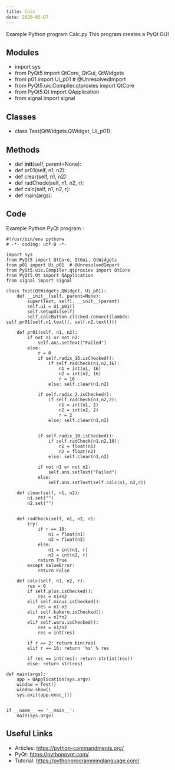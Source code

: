 ```yaml
---
title: Calc
date: 2020-05-07
---
```

Example Python program Calc.py
This program creates a PyQt GUI

## Modules

* import sys
* from PyQt5 import QtCore, QtGui, QtWidgets
* from p01 import Ui_p01  # @UnresolvedImport
* from PyQt5.uic.Compiler.qtproxies import QtCore
* from PyQt5.Qt import QApplication
* from signal import signal

## Classes

* class Test(QtWidgets.QWidget, Ui_p01):

## Methods

* def __init__(self, parent=None):
* def pr01(self, n1, n2):
* def clear(self, n1, n2):
* def radCheck(self, n1, n2, r):
* def calc(self, n1, n2, r):
* def main(args):

## Code

Example Python PyQt program :

    #!/usr/bin/env pythonw
    # -*- coding: utf-8 -*-
    
    import sys
    from PyQt5 import QtCore, QtGui, QtWidgets
    from p01 import Ui_p01  # @UnresolvedImport
    from PyQt5.uic.Compiler.qtproxies import QtCore
    from PyQt5.Qt import QApplication
    from signal import signal
    
    class Test(QtWidgets.QWidget, Ui_p01):
        def __init__(self, parent=None):
            super(Test, self). __init__(parent)
            self.ui = Ui_p01()
            self.setupUi(self)
            self.calcButton.clicked.connect(lambda: self.pr01(self.n1.text(), self.n2.text()))
    
        def pr01(self, n1, n2):
            if not n1 or not n2:
                self.ans.setText("Failed")
            else:
                r = 0
                if self.radix_16.isChecked():
                    if self.radCheck(n1,n2,16):
                        n1 = int(n1, 16)
                        n2 = int(n2, 16)
                        r = 16
                    else: self.clear(n1,n2)
    
                if self.radix_2.isChecked():
                    if self.radCheck(n1,n2,2):
                        n1 = int(n1, 2)
                        n2 = int(n2, 2)
                        r = 2
                    else: self.clear(n1,n2)
    
    
                if self.radix_10.isChecked():
                    if self.radCheck(n1,n2,10):
                        n1 = float(n1)
                        n2 = float(n2)
                    else: self.clear(n1,n2)
    
                if not n1 or not n2:
                    self.ans.setText("Failed")
                else:
                    self.ans.setText(self.calc(n1, n2,r))
    
        def clear(self, n1, n2):
            n1.set("")
            n2.set("")
    
    
        def radCheck(self, n1, n2, r):
            try:
                if r == 10:
                    n1 = float(n1)
                    n2 = float(n2)
                else:
                    n1 = int(n1, r)
                    n2 = int(n2, r)
                return True
            except ValueError:
                return False
    
        def calc(self, n1, n2, r):
            res = 0
            if self.plus.isChecked():
                res = n1+n2
            elif self.minus.isChecked():
                res = n1-n2
            elif self.kakeru.isChecked():
                res = n1*n2
            elif self.waru.isChecked():
                res = n1/n2
                res = int(res)
    
            if r == 2: return bin(res)
            elif r == 16: return '%x' % res
    
            if res == int(res): return str(int(res))
            else: return str(res)
    
    def main(args):
        app = QApplication(sys.argv)
        window = Test()
        window.show()
        sys.exit(app.exec_())
    
    
    if __name__ == '__main__':
        main(sys.argv)

## Useful Links

- Articles: https://python-commandments.org/
- PyQt: https://pythonpyqt.com/
- Tutorial: https://pythonprogramminglanguage.com/
